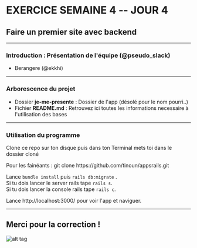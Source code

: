 # EXERCICE SEMAINE 4 -- JOUR 4
## Faire un premier site avec backend

-------------

### Introduction : Présentation de l'équipe (@pseudo_slack)
- Berangere (@ekkhi)

-------------

### Arborescence du projet

- Dossier **je-me-presente** : Dossier de l'app (désolé pour le nom pourri..)
- Fichier **README.md** : Retrouvez ici toutes les informations necessaire à l'utilisation des bases



------------

### Utilisation du programme

<p> Clone ce repo sur ton disque puis dans ton Terminal mets toi dans le dossier cloné </p>

<p> Pour les fainéants : git clone https://github.com/tinoun/appsrails.git </p>

Lance `bundle install` puis `rails db:migrate` .
<br>
Si tu dois lancer le server rails tape `rails s`.
<br>
Si tu dois lancer la console rails tape `rails c`.
<br>

Lance http://localhost:3000/ pour voir l'app et naviguer.



------------



## Merci pour la correction ! 


![alt tag](https://user-images.githubusercontent.com/37908682/38898586-acc9ed70-4295-11e8-9433-fa83027043be.png)

